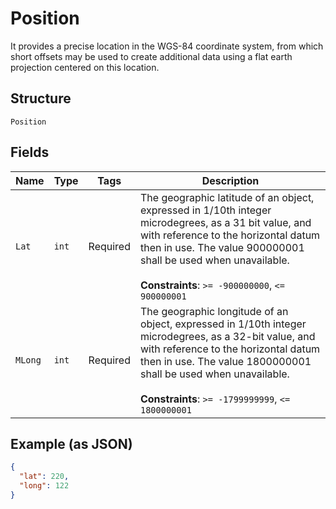 
# Position

It provides a precise location in the WGS-84 coordinate system, from which short offsets may be used to create additional data using a flat earth projection centered on this location.

## Structure

`Position`

## Fields

| Name | Type | Tags | Description |
|  --- | --- | --- | --- |
| `Lat` | `int` | Required | The geographic latitude of an object, expressed in 1/10th integer microdegrees, as a 31 bit value, and with reference to the horizontal datum then in use. The value 900000001 shall be used when unavailable.<br><br>**Constraints**: `>= -900000000`, `<= 900000001` |
| `MLong` | `int` | Required | The geographic longitude of an object, expressed in 1/10th integer microdegrees, as a 32-bit value, and with reference to the horizontal datum then in use. The value 1800000001 shall be used when unavailable.<br><br>**Constraints**: `>= -1799999999`, `<= 1800000001` |

## Example (as JSON)

```json
{
  "lat": 220,
  "long": 122
}
```

